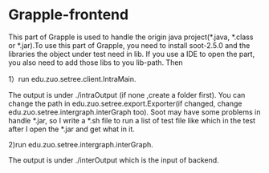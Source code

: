 # Grapple-frontend

This part of Grapple is used to handle the origin java project(*.java, *.class or *.jar).To use this part of Grapple, you need to install soot-2.5.0 and the libraries the object under test need in lib.
If you use a IDE to open the part, you also need to add those libs to you lib-path. Then

1）run edu.zuo.setree.client.IntraMain.


The output is under ./intraOutput (if none ,create a folder first). You can change the path in edu.zuo.setree.export.Exporter(if changed, change edu.zuo.setree.intergraph.interGraph too).
Soot may have some problems in handle *.jar, so I write a *.sh file to run a list of test file like which in the test after I open the *.jar and get what in it.

2)run edu.zuo.setree.intergraph.interGraph.

The output is under ./interOutput which is the input of backend.